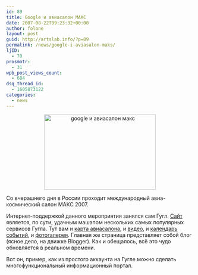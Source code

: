 ```yaml
---
id: 89
title: Google и авиасалон МАКС
date: 2007-08-22T09:23:32+00:00
author: folone
layout: post
guid: http://artslab.info/?p=89
permalink: /news/google-i-aviasalon-maks/
ljID:
  - 70
prosmotr:
  - 31
wpb_post_views_count:
  - 684
dsq_thread_id:
  - 1605873122
categories:
  - news
---
```

<center>
  <img src="http://artslab.info/wp-content/uploads/maks.jpg" alt="google и авиасалон макс" title="maks" width="300" height="202" class="alignnone size-full wp-image-2408" />
</center>



Со вчерашнего дня в России проходит международный авиа-космический салон МАКС 2007.

Интернет-поддержкой данного мероприятия занялся сам Гугл. [Сайт](http://www.maks2007.com/) является, по сути, удачным машапом нескольких самых популярных сервисов Гугла. Тут вам и [карта авиасалона](http://maks2007.com/googlemap.html), и [видео](http://www.youtube.com/user/aviasalonmaks), и [календарь событий](https://www.google.com/calendar/embed?src=aviasalon.maks%40gmail.com), и [фотогалерея](http://picasaweb.google.com/aviasalon.maks). Главная же страница представляет собой блог (ясное дело, на движке Blogger). Как и обещалось, всё это чудо обновляется в реальном времени.

Вот он, пример, как из простого аккаунта на Гугле можно сделать многофункциональный информационный портал.